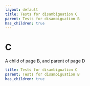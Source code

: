 ```yaml
---
layout: default
title: Tests for disambiguation C
parent: Tests for disambiguation B
has_children: true
---
```


# C

A child of page B, and parent of page D

```yaml
title: Tests for disambiguation C
parent: Tests for disambiguation B
has_children: true
```
